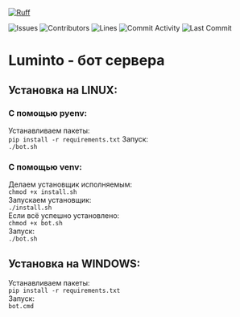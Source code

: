[![Ruff](https://img.shields.io/endpoint?url=https://raw.githubusercontent.com/astral-sh/ruff/main/assets/badge/v2.json)](https://github.com/astral-sh/ruff)

![Issues](https://img.shields.io/github/issues-raw/trassert/LumintoBot?color=c78aff&label=issues&style=for-the-badge)
![Contributors](https://img.shields.io/github/contributors/trassert/LumintoBot?color=c78aff&label=contributors&style=for-the-badge)
![Lines](https://img.shields.io/endpoint?url=https://ghloc.vercel.app/api/trassert/LumintoBot/badge?style=flat&logoColor=white&color=c78aff&style=for-the-badge)
![Commit Activity](https://img.shields.io/github/commit-activity/m/trassert/LumintoBot?color=c78aff&label=commits&style=for-the-badge)
![Last Commit](https://img.shields.io/github/last-commit/trassert/LumintoBot?color=c78aff&label=last%20commit&style=for-the-badge)

# Luminto - бот сервера

## Установка на LINUX:

### С помощью pyenv:
Устанавливаем пакеты:  
    `pip install -r requirements.txt`
Запуск:  
    `./bot.sh`  

### С помощью venv:
Делаем установщик исполняемым:  
    `chmod +x install.sh`  
Запускаем установщик:  
    `./install.sh`  
Если всё успешно установлено:  
    `chmod +x bot.sh`  
Запуск:  
    `./bot.sh`  
  
## Установка на WINDOWS:

Устанавливаем пакеты:  
`pip install -r requirements.txt`  
Запуск:  
`bot.cmd`  

